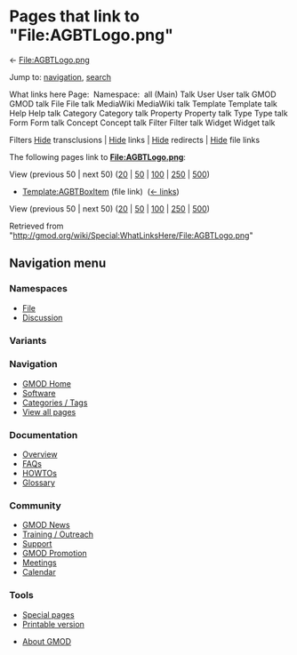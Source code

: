 <div id="mw-page-base" class="noprint">

</div>

<div id="mw-head-base" class="noprint">

</div>

<div id="content" class="mw-body" role="main">

<span id="top"></span>

<div id="mw-js-message" style="display:none;">

</div>



# <span dir="auto">Pages that link to "File:AGBTLogo.png"</span>

<div id="bodyContent">

<div id="contentSub">

← [File:AGBTLogo.png](/wiki/File:AGBTLogo.png "File:AGBTLogo.png")

</div>

<div id="jump-to-nav" class="mw-jump">

Jump to: [navigation](#mw-navigation), [search](#p-search)

</div>

<div id="mw-content-text">

What links here Page:  Namespace:  all (Main) Talk User User talk GMOD
GMOD talk File File talk MediaWiki MediaWiki talk Template Template talk
Help Help talk Category Category talk Property Property talk Type Type
talk Form Form talk Concept Concept talk Filter Filter talk Widget
Widget talk

Filters
[Hide](/mediawiki/index.php?title=Special:WhatLinksHere/File:AGBTLogo.png&hidetrans=1 "Special:WhatLinksHere/File:AGBTLogo.png")
transclusions \|
[Hide](/mediawiki/index.php?title=Special:WhatLinksHere/File:AGBTLogo.png&hidelinks=1 "Special:WhatLinksHere/File:AGBTLogo.png")
links \|
[Hide](/mediawiki/index.php?title=Special:WhatLinksHere/File:AGBTLogo.png&hideredirs=1 "Special:WhatLinksHere/File:AGBTLogo.png")
redirects \|
[Hide](/mediawiki/index.php?title=Special:WhatLinksHere/File:AGBTLogo.png&hideimages=1 "Special:WhatLinksHere/File:AGBTLogo.png")
file links

The following pages link to
**[File:AGBTLogo.png](/wiki/File:AGBTLogo.png "File:AGBTLogo.png")**:

View (previous 50 \| next 50)
([20](/mediawiki/index.php?title=Special:WhatLinksHere/File:AGBTLogo.png&limit=20 "Special:WhatLinksHere/File:AGBTLogo.png")
\|
[50](/mediawiki/index.php?title=Special:WhatLinksHere/File:AGBTLogo.png&limit=50 "Special:WhatLinksHere/File:AGBTLogo.png")
\|
[100](/mediawiki/index.php?title=Special:WhatLinksHere/File:AGBTLogo.png&limit=100 "Special:WhatLinksHere/File:AGBTLogo.png")
\|
[250](/mediawiki/index.php?title=Special:WhatLinksHere/File:AGBTLogo.png&limit=250 "Special:WhatLinksHere/File:AGBTLogo.png")
\|
[500](/mediawiki/index.php?title=Special:WhatLinksHere/File:AGBTLogo.png&limit=500 "Special:WhatLinksHere/File:AGBTLogo.png"))

- [Template:AGBTBoxItem](/wiki/Template:AGBTBoxItem "Template:AGBTBoxItem")
  (file link) ‎ <span class="mw-whatlinkshere-tools">([←
  links](/mediawiki/index.php?title=Special:WhatLinksHere&target=Template%3AAGBTBoxItem "Special:WhatLinksHere"))</span>

View (previous 50 \| next 50)
([20](/mediawiki/index.php?title=Special:WhatLinksHere/File:AGBTLogo.png&limit=20 "Special:WhatLinksHere/File:AGBTLogo.png")
\|
[50](/mediawiki/index.php?title=Special:WhatLinksHere/File:AGBTLogo.png&limit=50 "Special:WhatLinksHere/File:AGBTLogo.png")
\|
[100](/mediawiki/index.php?title=Special:WhatLinksHere/File:AGBTLogo.png&limit=100 "Special:WhatLinksHere/File:AGBTLogo.png")
\|
[250](/mediawiki/index.php?title=Special:WhatLinksHere/File:AGBTLogo.png&limit=250 "Special:WhatLinksHere/File:AGBTLogo.png")
\|
[500](/mediawiki/index.php?title=Special:WhatLinksHere/File:AGBTLogo.png&limit=500 "Special:WhatLinksHere/File:AGBTLogo.png"))

</div>

<div class="printfooter">

Retrieved from
"<http://gmod.org/wiki/Special:WhatLinksHere/File:AGBTLogo.png>"

</div>

<div id="catlinks" class="catlinks catlinks-allhidden">

</div>

<div class="visualClear">

</div>

</div>

</div>

<div id="mw-navigation">

## Navigation menu

<div id="mw-head">



<div id="left-navigation">

<div id="p-namespaces" class="vectorTabs" role="navigation"
aria-labelledby="p-namespaces-label">

### Namespaces

- <span id="ca-nstab-image"><a href="/wiki/File:AGBTLogo.png" accesskey="c"
  title="View the file page [c]">File</a></span>
- <span id="ca-talk"><a
  href="/mediawiki/index.php?title=File_talk:AGBTLogo.png&amp;action=edit&amp;redlink=1"
  accesskey="t"
  title="Discussion about the content page [t]">Discussion</a></span>

</div>

<div id="p-variants" class="vectorMenu emptyPortlet" role="navigation"
aria-labelledby="p-variants-label">

### 

### Variants[](#)

<div class="menu">

</div>

</div>

</div>

<div id="right-navigation">





</div>



</div>

</div>

</div>

<div id="mw-panel">

<div id="p-logo" role="banner">

<a href="/wiki/Main_Page"
style="background-image: url(http://gmod.org/images/GMOD-cogs.png);"
title="Visit the main page"></a>

</div>

<div id="p-Navigation" class="portal" role="navigation"
aria-labelledby="p-Navigation-label">

### Navigation

<div class="body">

- <span id="n-GMOD-Home">[GMOD Home](/wiki/Main_Page)</span>
- <span id="n-Software">[Software](/wiki/GMOD_Components)</span>
- <span id="n-Categories-.2F-Tags">[Categories /
  Tags](/wiki/Categories)</span>
- <span id="n-View-all-pages">[View all
  pages](/wiki/Special:AllPages)</span>

</div>

</div>

<div id="p-Documentation" class="portal" role="navigation"
aria-labelledby="p-Documentation-label">

### Documentation

<div class="body">

- <span id="n-Overview">[Overview](/wiki/Overview)</span>
- <span id="n-FAQs">[FAQs](/wiki/Category:FAQ)</span>
- <span id="n-HOWTOs">[HOWTOs](/wiki/Category:HOWTO)</span>
- <span id="n-Glossary">[Glossary](/wiki/Glossary)</span>

</div>

</div>

<div id="p-Community" class="portal" role="navigation"
aria-labelledby="p-Community-label">

### Community

<div class="body">

- <span id="n-GMOD-News">[GMOD News](/wiki/GMOD_News)</span>
- <span id="n-Training-.2F-Outreach">[Training /
  Outreach](/wiki/Training_and_Outreach)</span>
- <span id="n-Support">[Support](/wiki/Support)</span>
- <span id="n-GMOD-Promotion">[GMOD
  Promotion](/wiki/GMOD_Promotion)</span>
- <span id="n-Meetings">[Meetings](/wiki/Meetings)</span>
- <span id="n-Calendar">[Calendar](/wiki/Calendar)</span>

</div>

</div>

<div id="p-tb" class="portal" role="navigation"
aria-labelledby="p-tb-label">

### Tools

<div class="body">

- <span id="t-specialpages"><a href="/wiki/Special:SpecialPages" accesskey="q"
  title="A list of all special pages [q]">Special pages</a></span>
- <span id="t-print"><a
  href="/mediawiki/index.php?title=Special:WhatLinksHere/File:AGBTLogo.png&amp;printable=yes"
  rel="alternate" accesskey="p"
  title="Printable version of this page [p]">Printable version</a></span>

</div>

</div>

</div>

</div>

<div id="footer" role="contentinfo">

- <span id="footer-places-about">[About
  GMOD](/wiki/GMOD:About "GMOD:About")</span>

<!-- -->






</div>
